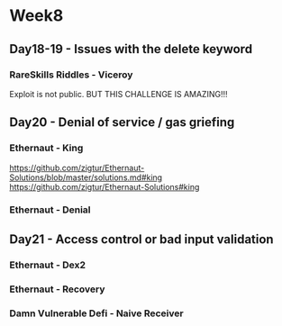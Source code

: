 # Week8
## Day18-19 - Issues with the delete keyword
### RareSkills Riddles - Viceroy
Exploit is not public. BUT THIS CHALLENGE IS AMAZING!!!


## Day20 - Denial of service / gas griefing
### Ethernaut - King
https://github.com/zigtur/Ethernaut-Solutions/blob/master/solutions.md#king
https://github.com/zigtur/Ethernaut-Solutions#king


### Ethernaut - Denial


## Day21 - Access control or bad input validation
### Ethernaut - Dex2


### Ethernaut - Recovery


### Damn Vulnerable Defi - Naive Receiver


